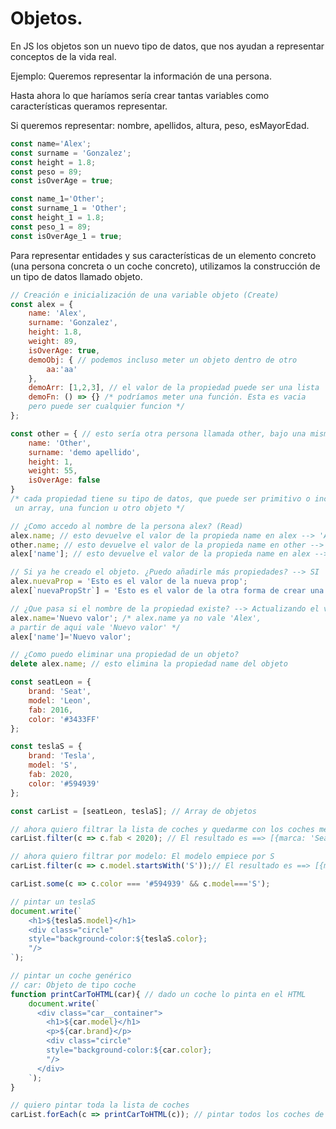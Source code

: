 # Objetos.

En JS los objetos son un nuevo tipo de datos, que nos ayudan a representar
conceptos de la vida real.

Ejemplo:
    Queremos representar la información de una persona.

Hasta ahora lo que haríamos sería crear tantas variables como características 
queramos representar.

Si queremos representar: nombre, apellidos, altura, peso, esMayorEdad.

```js
const name='Alex';
const surname = 'Gonzalez';
const height = 1.8;
const peso = 89;
const isOverAge = true;

const name_1='Other';
const surname_1 = 'Other';
const height_1 = 1.8;
const peso_1 = 89;
const isOverAge_1 = true;
```

Para representar entidades y sus características de un elemento concreto 
(una persona concreta o un coche concreto), 
utilizamos la construcción 
de un tipo de datos llamado objeto.

```js
// Creación e inicialización de una variable objeto (Create)
const alex = {
    name: 'Alex', 
    surname: 'Gonzalez',
    height: 1.8,
    weight: 89,
    isOverAge: true,
    demoObj: { // podemos incluso meter un objeto dentro de otro
        aa:'aa'
    },
    demoArr: [1,2,3], // el valor de la propiedad puede ser una lista
    demoFn: () => {} /* podríamos meter una función. Esta es vacia 
    pero puede ser cualquier funcion */
};

const other = { // esto sería otra persona llamada other, bajo una misma variables
    name: 'Other',
    surname: 'demo apellido',
    height: 1,
    weight: 55,
    isOverAge: false
}
/* cada propiedad tiene su tipo de datos, que puede ser primitivo o incluso
 un array, una funcion u otro objeto */

// ¿Como accedo al nombre de la persona alex? (Read)
alex.name; // esto devuelve el valor de la propieda name en alex --> 'Alex'
other.name; // esto devuelve el valor de la propieda name en other --> 'Other'
alex['name']; // esto devuelve el valor de la propieda name en alex --> 'Alex'

// Si ya he creado el objeto. ¿Puedo añadirle más propiedades? --> SI
alex.nuevaProp = 'Esto es el valor de la nueva prop';
alex[`nuevaPropStr`] = 'Esto es el valor de la otra forma de crear una nueva prop';

// ¿Que pasa si el nombre de la propiedad existe? --> Actualizando el valor (Update)
alex.name='Nuevo valor'; /* alex.name ya no vale 'Alex', 
a partir de aqui vale 'Nuevo valor' */
alex['name']='Nuevo valor';

// ¿Como puedo eliminar una propiedad de un objeto?
delete alex.name; // esto elimina la propiedad name del objeto

```

```js
const seatLeon = {
    brand: 'Seat',
    model: 'Leon',
    fab: 2016,
    color: '#3433FF'
};

const teslaS = {
    brand: 'Tesla',
    model: 'S',
    fab: 2020,
    color: '#594939'
};

const carList = [seatLeon, teslaS]; // Array de objetos

// ahora quiero filtrar la lista de coches y quedarme con los coches menores a 2020
carList.filter(c => c.fab < 2020); // El resultado es ==> [{marca: 'Seat', modelo:'Leon' ...}]

// ahora quiero filtrar por modelo: El modelo empiece por S
carList.filter(c => c.model.startsWith('S'));// El resultado es ==> [{marca: 'Tesla', modelo:'S', fab:2020 ...}]

carList.some(c => c.color === '#594939' && c.model==='S');

// pintar un teslaS
document.write(`
    <h1>${teslaS.model}</h1>
    <div class="circle" 
    style="background-color:${teslaS.color};
    "/>
`);

// pintar un coche genérico
// car: Objeto de tipo coche
function printCarToHTML(car){ // dado un coche lo pinta en el HTML
    document.write(`
      <div class="car__container">
        <h1>${car.model}</h1>
        <p>${car.brand}</p>
        <div class="circle" 
        style="background-color:${car.color};
        "/>
      </div>
    `);
}

// quiero pintar toda la lista de coches
carList.forEach(c => printCarToHTML(c)); // pintar todos los coches de la lista

```
